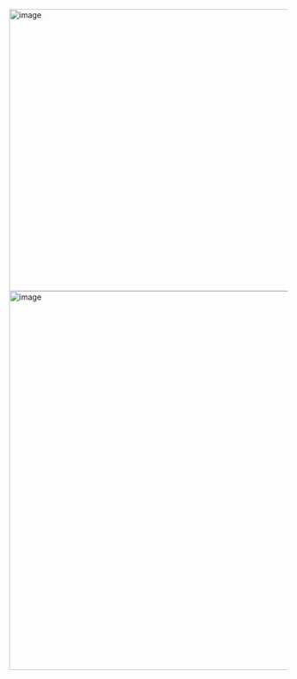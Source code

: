 <img width="699" height="509" alt="image" src="https://github.com/user-attachments/assets/346f5d57-3718-45f6-b364-54312c6a2baf" />
<img width="736" height="684" alt="image" src="https://github.com/user-attachments/assets/ef1914f4-4dab-41ef-9c02-57d21c2a8712" />



